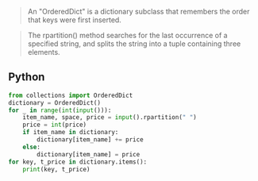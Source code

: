 >An "OrderedDict" is a dictionary subclass that remembers the order that keys were first inserted.

>The rpartition() method searches for the last occurrence of a specified string, and splits the string into a tuple containing three elements.

## Python
```python
from collections import OrderedDict
dictionary = OrderedDict()
for _ in range(int(input())):
    item_name, space, price = input().rpartition(" ")
    price = int(price)
    if item_name in dictionary:
        dictionary[item_name] += price
    else:
        dictionary[item_name] = price
for key, t_price in dictionary.items():
    print(key, t_price)
```